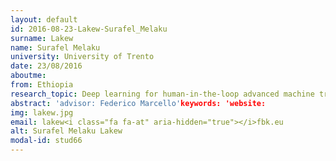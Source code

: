 ```yaml
---
layout: default 
id: 2016-08-23-Lakew-Surafel_Melaku
surname: Lakew
name: Surafel Melaku
university: University of Trento
date: 23/08/2016
aboutme: 
from: Ethiopia
research_topic: Deep learning for human-in-the-loop advanced machine translation
abstract: 'advisor: Federico Marcello'keywords: 'website: 
img: lakew.jpg
email: lakew<i class="fa fa-at" aria-hidden="true"></i>fbk.eu
alt: Surafel Melaku Lakew
modal-id: stud66
---
```

